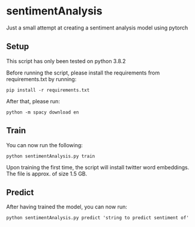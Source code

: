 # sentimentAnalysis
Just a small attempt at creating a sentiment analysis model using pytorch


## Setup

This script has only been tested on python 3.8.2

Before running the script, please install the requirements from requirements.txt by running:

`pip install -r requirements.txt`

After that, please run:

`python -m spacy download en`

## Train

You can now run the following:

`python sentimentAnalysis.py train`


Upon training the first time, the script will install twitter word embeddings. The file is approx. of size 1.5 GB.

## Predict

After having trained the model, you can now run:

`python sentimentAnalysis.py predict 'string to predict sentiment of'`



